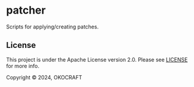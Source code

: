 # patcher

Scripts for applying/creating patches.

## License

This project is under the Apache License version 2.0. Please see [LICENSE](LICENSE) for more info.

Copyright © 2024, OKOCRAFT
